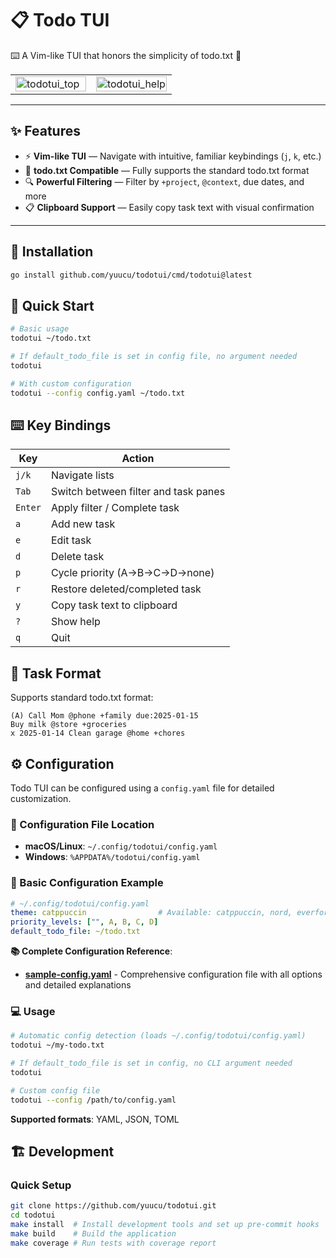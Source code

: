 # 📋 Todo TUI

⌨️ A Vim-like TUI that honors the simplicity of todo.txt 📝


<table>
<tr>
<td width="50%">
<img width="100%" alt="todotui_top" src="https://github.com/user-attachments/assets/2dcd692f-bd63-442b-af37-91197f738feb" />
</td>
<td width="50%">
<img width="100%" alt="todotui_help" src="https://github.com/user-attachments/assets/4c1965ef-5dfa-4d11-8b34-4d714569d668" />
</td>
</tr>
</table>

---

## ✨ Features

- ⚡ **Vim-like TUI** — Navigate with intuitive, familiar keybindings (`j`, `k`, etc.)
- 📄 **todo.txt Compatible** — Fully supports the standard todo.txt format
- 🔍 **Powerful Filtering** — Filter by `+project`, `@context`, due dates, and more
- 📋 **Clipboard Support** — Easily copy task text with visual confirmation

---

## 🚀 Installation

```bash
go install github.com/yuucu/todotui/cmd/todotui@latest
```

## 🚀 Quick Start

```bash
# Basic usage
todotui ~/todo.txt

# If default_todo_file is set in config file, no argument needed
todotui

# With custom configuration
todotui --config config.yaml ~/todo.txt
```

## ⌨️ Key Bindings

| Key | Action |
|-----|--------|
| `j/k` | Navigate lists |
| `Tab` | Switch between filter and task panes |
| `Enter` | Apply filter / Complete task |
| `a` | Add new task |
| `e` | Edit task |
| `d` | Delete task |
| `p` | Cycle priority (A→B→C→D→none) |
| `r` | Restore deleted/completed task |
| `y` | Copy task text to clipboard |
| `?` | Show help |
| `q` | Quit |

## 📝 Task Format

Supports standard todo.txt format:
```
(A) Call Mom @phone +family due:2025-01-15
Buy milk @store +groceries
x 2025-01-14 Clean garage @home +chores
```

## ⚙️ Configuration

Todo TUI can be configured using a `config.yaml` file for detailed customization.

### 📍 Configuration File Location

- **macOS/Linux**: `~/.config/todotui/config.yaml`
- **Windows**: `%APPDATA%/todotui/config.yaml`

### 🎨 Basic Configuration Example

```yaml
# ~/.config/todotui/config.yaml
theme: catppuccin                # Available: catppuccin, nord, everforest-dark, everforest-light
priority_levels: ["", A, B, C, D]
default_todo_file: ~/todo.txt
```

**📚 Complete Configuration Reference**: 
- **[sample-config.yaml](sample-config.yaml)** - Comprehensive configuration file with all options and detailed explanations

### 💻 Usage

```bash
# Automatic config detection (loads ~/.config/todotui/config.yaml)
todotui ~/my-todo.txt

# If default_todo_file is set in config, no CLI argument needed
todotui

# Custom config file
todotui --config /path/to/config.yaml
```

**Supported formats**: YAML, JSON, TOML

## 🏗️ Development

### Quick Setup

```bash
git clone https://github.com/yuucu/todotui.git
cd todotui
make install  # Install development tools and set up pre-commit hooks
make build    # Build the application
make coverage # Run tests with coverage report
```

